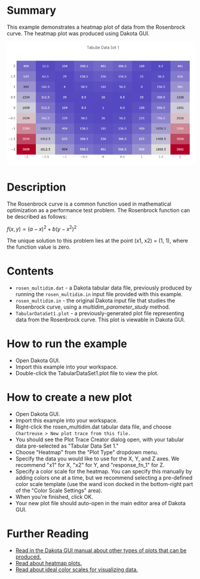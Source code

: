 # Summary

This example demonstrates a heatmap plot of data from the Rosenbrock curve.  The heatmap plot was produced using Dakota GUI.

![alt text](img/heatmap.png "Example plot")

# Description

The Rosenbrock curve is a common function used in mathematical optimization as a performance test problem.  The Rosenbrock function can be described as follows:

$` f(x,y) = (a-x)^2 + b(y-x^2)^2 `$

The unique solution to this problem lies at the point (x1, x2) = (1, 1), where the function value is zero.

# Contents

- `rosen_multidim.dat` - a Dakota tabular data file, previously produced by running the `rosen_multidim.in` input file provided with this example. 
- `rosen_multidim.in` - the original Dakota input file that studies the Rosenbrock curve, using a *multidim\_parameter\_study* method.
- `TabularDataSet1.plot` - a previously-generated plot file representing data from the Rosenbrock curve.  This plot is viewable in Dakota GUI.

# How to run the example

- Open Dakota GUI.
- Import this example into your workspace.
- Double-click the TabularDataSet1.plot file to view the plot.

# How to create a new plot

- Open Dakota GUI.
- Import this example into your workspace.
- Right-click the rosen_multidim.dat tabular data file, and choose `Chartreuse > New plot trace from this file.`
 - You should see the Plot Trace Creator dialog open, with your tabular data pre-selected as "Tabular Data Set 1."
- Choose "Heatmap" from the "Plot Type" dropdown menu.
- Specify the data you would like to use for the X, Y, and Z axes.  We recommend "x1" for X, "x2" for Y, and "response\_fn\_1" for Z.
- Specify a color scale for the heatmap.  You can specify this manually by adding colors one at a time, but we recommend selecting a pre-defined color scale template (use the wand icon docked in the bottom-right part of the "Color Scale Settings" area).
- When you're finished, click OK.
- Your new plot file should auto-open in the main editor area of Dakota GUI.

# Further Reading

- [Read in the Dakota GUI manual about other types of plots that can be produced.](https://dakota.sandia.gov/content/chartreuse-1)
- [Read about heatmap plots.](https://en.wikipedia.org/wiki/Heat_map)
- [Read about ideal color scales for visualizing data.](http://www.kennethmoreland.com/color-advice/)